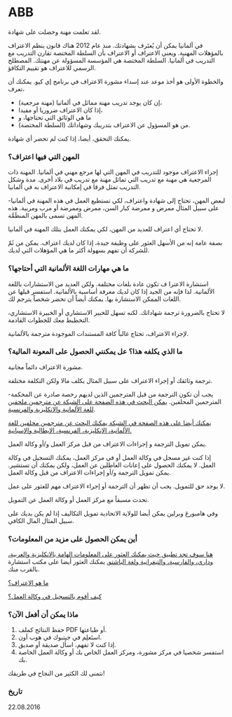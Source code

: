 ABB
===

لقد تعلمت مهنة وحصلت على شهادة.

في ألمانيا يمكن أن يُعتَرف بشهادتك. منذ عام 2012 هناك قانون ينظم الاعتراف بالمؤهلات المهنية. ويعني الاعتراف أو الاعتراف بأن السلطة المختصة تقارن التدريب مع التدريب في ألمانيا. السلطة المختصة هي المؤسسة المسؤولة عن مهنتك. المصطلح الرسمي للاعتراف هو تقييم التكافؤ.

والخطوة الأولى هو أخذ موعد عند إسداء مشورة الاعتراف في برنامج إي كيو. يمكنك أن تعرف،

- إن كان يوجد تدريب مهنة مماثل في ألمانيا (مهنة مرجعية)،
- إذا كان الاعتراف ضروريا أو مفيدا،
- ما هي الوثائق التي تحتاجها، و
- من هو المسؤول عن الاعتراف بتدريبك وشهاداتك (السلطة المختصة).

يمكنك التحقق، أيضا، إذا كنت لم تحضر أي شهادة.

### المهن التي فيها اعتراف؟

إجراء الاعتراف موجود للتدريب في المهن التي لها مرجع مهني في ألمانيا. المهنة ذات المرجعية هي مهنة مع تدريب التي تماثل مهنة مع تدريب في بلاد أخرى. مدة وشكل التدريب تمثل فرقا في إمكانية الاعتراف به في ألمانيا.

لبعض المهن، تحتاج إلى شهادة واعتراف، لكي تستطيع العمل في هذه المهنة في ألمانيا-على سبيل المثال ممرض و ممرضة كبار السن، ممرض وممرضة أو مرب ومربية. هذه المهن تسمى بالمهن المنظَمَّة.

لا تحتاج أي اعتراف للعديد من المهن، لكي يمكنك العمل بتلك المهنة في ألمانيا.

بصفة عامة إنه من الأسهل العثور على وظيفة جيدة، إذا كان لديك اعتراف. يمكن من ثَمّ للشركة أن تفهم بسهولة أكثر ما هي المؤهلات التي لديك.

### ما هي مهارات اللغة الألمانية التي أحتاجها؟

استشارة الاعترا ف تكون عادة بلغات مختلفة. ولكن العديد من الاستشارات باللغة الألمانية. لذا فإنه من الجيد إذا كان لديك معرفة أساسية بالألمانية. استفسر قبلها عن اللغات الممكن الاستشارة بها. يمكنك أيضاً أن تحضر شخصاً يترجم لك.

لا تحتاج بالضرورة ترجمة شهاداتك. لكنه تسهل للخبير الاستشاري أو الخبيرة الاستشاري، التخطيط معك للخطوات القادمة.

لإجراء الاعتراف، تحتاج غالباً كافة المستندات الموجودة مترجمة بالألمانية.

### ما الذي يكلفه هذا؟ عل يمكنني الحصول على المعونة المالية؟

مشورة الاعتراف دائماً مجانية.

ترجمة وثائقك أو إجراء الاعتراف على سبيل المثال يكلف مالا ولكن التكلفة مختلفة.

يجب أن تكون الترجمة من قبل المترجمين الذين لديهم رخصة صادرة عن المحكمة-المترجمين المحلفين. [يمكن البحث في هذه الصفحة على الشبكة عن مترجمين ملحفين للغة الألمانية والانكليزية والفرنسية](http://suche.bdue.de/).

[يمكنك أيضا على هذه الصفحة في الشبكة يمكنك البحث عن مترجمين محلفين للغة الألمانية، الإنكليزية، الفرنسية، الإيطالية والإسبانية.](http:/www.justiz-dolmetscher.de/suche.jsp)

يمكن تمويل الترجمة و إجراءات الاعتراف من قبل مركز العمل و/أو وكالة العمل.

إذا كنت غير مسجل في وكالة العمل أو في مركز العمل، يمكنك التسجيل في وكالة العمل. لا يمكنك الحصول على إعانات العاطلين عن العمل، ولكن يمكنك أن تستشير. يمكن تمويل الترجمة و/أو إجراءات الاعتراف من قبل وكالة العمل.

لا يوجد حق للتمويل. يجب أن تظهر أن الترجمة أو إجراء الاعتراف مهم للعثور على عمل.

تحدث مسبقاً مع مركز العمل أو وكالة العمل عن التمويل.

وفي هامبورغ وبرلين يمكن أيضا للولاية الاتحادية تمويل التكاليف إذا لم يكن بديك على سبيل المثال المال الكافي.

### أين يمكن الحصول على مزيد من المعلومات؟

[هنا سوف تجد تطبيق حيث يمكنك العثور على المعلومات الهامة بالانكليزية والعربية، وداري، والفارسية، والتيغرانية ولغة الباشتو.](https://www.anerkennung-in-deutschland.de/html/de/app.php) يمكنك العثور أيضا على مكتب استشارة بالقرب منك.

[ما هو الاعتراف؟](#anerkennung)

[كيف أقوم بالتسجيل في وكالة العمل؟](#agenturregistrierung)

### ماذا يمكن أن أفعل الآن؟

  1. حفظ النتائج كملف PDF أو طباعتها.
  2. استَعلِم في جيتبوك في هوب أون.
  3. إذا كنت لا تفهم، اسأل صديقة أو صديق.
  4. استفسر شخصيا في مركز مشورة، ومركز العمل الخاص بك أو وكالة العمل الخاصة بك.

نتمنى لك الكثير من النجاح في طريقك!

### تاريخ

22.08.2016
